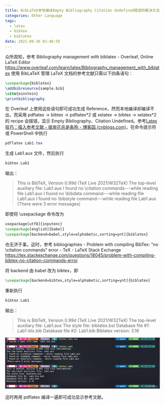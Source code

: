 ```yaml
---
title: BibLaTeX本地编译Empty Bibliography Citation Undefined错误的解决方法
categories: Other Language
tags:
  - latex
  - bibtex
  - biblatex
date: 2021-09-26 01:46:55
---
```


众所周知，参考
Bibliography management with biblatex - Overleaf, Online LaTeX Editor
https://www.overleaf.com/learn/latex/Bibliography_management_with_biblatex
使用 BibLaTeX 管理 LaTeX 文档的参考文献只需以下四条语句：

```latex
\usepackage{biblatex}
\addbibresource{sample.bib}
\cite{einstein}
\printbibliography
```

在 Overleaf 上使用这些语句即可成功生成 Reference，然而本地编译却编译不出，而采用 pdflatex -> bibtex -> pdflatex\*2 或 xelatex -> bibtex -> xelatex*2 的 recipe 会报错，显示 Empty Bibliography、Citation Undefined。参考[Latex技巧：插入参考文献 - 彼岸花杀是条狗 - 博客园 (cnblogs.com)](https://www.cnblogs.com/yifdu25/p/8330652.html)，在命令提示符或 PowerShell 中执行

```powershell
pdflatex Lab1.tex
```

生成 Lab1.aux 文件，然后执行

```powershell
bibtex Lab1
```

输出：

> This is BibTeX, Version 0.99d (TeX Live 2021/W32TeX)
> The top-level auxiliary file: Lab1.aux
> I found no \citation commands---while reading file Lab1.aux
> I found no \bibdata command---while reading file Lab1.aux
> I found no \bibstyle command---while reading file Lab1.aux
> (There were 3 error messages)

即使将 \usepackage 命令改为

```latex
usepackage[utf8]{inputenc}
\usepackage[english]{babel}
\usepackage[backend=babel,style=alphabetic,sorting=ynt]{biblatex}
```

也无济于事。这时，参考
bibliographies - Problem with compiling BibTex: "no \citation commands" error - TeX - LaTeX Stack Exchange
https://tex.stackexchange.com/questions/18045/problem-with-compiling-bibtex-no-citation-commands-error

将 backend 由 babel 改为 bibtex，即

```latex
\usepackage[backend=bibtex,style=alphabetic,sorting=ynt]{biblatex}
```

重新执行

```latex
bibtex Lab1
```

输出：

> This is BibTeX, Version 0.99d (TeX Live 2021/W32TeX)
> The top-level auxiliary file: Lab1.aux
> The style file: biblatex.bst
> Database file #1: Lab1-blx.bib
> Database file #2: Lab1.bib
> Biblatex version: 3.16

![img](2021-09/20210926014753761.png)

这时再用 pdflatex 编译一遍即可成功显示参考文献。 
